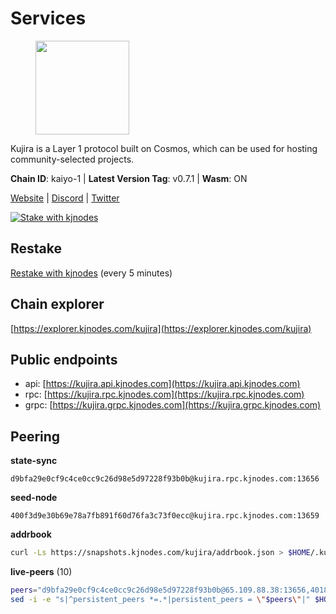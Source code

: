 # Services

<figure><img src="https://raw.githubusercontent.com/kj89/testnet_manuals/main/pingpub/logos/kujira.png" width="150" alt=""><figcaption></figcaption></figure>

Kujira is a Layer 1 protocol built on Cosmos, which can be used for  hosting community-selected projects.

**Chain ID**: kaiyo-1 | **Latest Version Tag**: v0.7.1 | **Wasm**: ON

[Website](https://kujira.app) | [Discord](https://discord.gg/teamkujira) | [Twitter](https://twitter.com/TeamKujira)

[![Stake with kjnodes](https://i.ibb.co/cr44Q8j/button-stake-with-kjnodes.png)](https://restake.app/kujira/kujiravaloper1tnuqj73jfn3724lqz34c27tuv80nv336sadqym)

## Restake

[Restake with kjnodes](https://restake.app/kujira/kujiravaloper1tnuqj73jfn3724lqz34c27tuv80nv336sadqym) (every 5 minutes)
## Chain explorer
[https://explorer.kjnodes.com/kujira](https://explorer.kjnodes.com/kujira)

## Public endpoints

* api: [https://kujira.api.kjnodes.com](https://kujira.api.kjnodes.com)
* rpc: [https://kujira.rpc.kjnodes.com](https://kujira.rpc.kjnodes.com)
* grpc: [https://kujira.grpc.kjnodes.com](https://kujira.grpc.kjnodes.com)

## Peering

**state-sync**

```text
d9bfa29e0cf9c4ce0cc9c26d98e5d97228f93b0b@kujira.rpc.kjnodes.com:13656
```

**seed-node**

```text
400f3d9e30b69e78a7fb891f60d76fa3c73f0ecc@kujira.rpc.kjnodes.com:13659
```

**addrbook**
```bash
curl -Ls https://snapshots.kjnodes.com/kujira/addrbook.json > $HOME/.kujira/config/addrbook.json
```

**live-peers** (10)
```bash
peers="d9bfa29e0cf9c4ce0cc9c26d98e5d97228f93b0b@65.109.88.38:13656,4018be5af4189573366762fa168826b4408418db@135.125.188.17:32095,9dc8a19299064e8d5a414a1fc25dd0d12d9871c8@138.201.16.240:30095,d6f2eee997d108d4fde5683e31d678427376dfce@77.68.27.75:26656,3a7733d4b670a672db326bd6e5f8ae37e14a3dbd@138.201.226.227:26656,fa57c7c253be46ad9f696ee2f2c1d72cbc6a1591@146.59.52.135:31095,4ae125f9c9b8e2f1ac83749c2209e26056b97851@65.108.238.103:11856,e751b31b5444ed4a7489a456be805c736756eeb8@195.3.223.19:26656,263b9b4525e3e568e293677daa0d64d3087815f0@65.108.106.156:26676,4db916788d45d5454cfe7a68ca02c56996ee6b96@194.163.151.124:26656"
sed -i -e "s|^persistent_peers *=.*|persistent_peers = \"$peers\"|" $HOME/.kujira/config/config.toml
```
